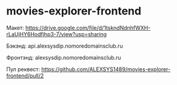# movies-explorer-frontend

Макет:
https://drive.google.com/file/d/1tskndNdnhfWXH-rLaUjHY6Hodfjhp3-7/view?usp=sharing

Бэкэнд:
api.alexsysdip.nomoredomainsclub.ru

Фронтэнд:
alexsysdip.nomoredomainsclub.ru

Пул реквест:
https://github.com/ALEXSYS1489/movies-explorer-frontend/pull/2